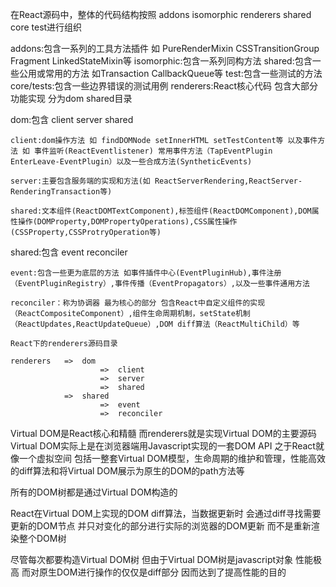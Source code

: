 在React源码中，整体的代码结构按照 addons isomorphic renderers shared core test进行组织

addons:包含一系列的工具方法插件 如 PureRenderMixin CSSTransitionGroup Fragment LinkedStateMixin等
isomorphic:包含一系列同构方法
shared:包含一些公用或常用的方法 如Transaction CallbackQueue等
test:包含一些测试的方法
core/tests:包含一些边界错误的测试用例
renderers:React核心代码 包含大部分功能实现 分为dom shared目录

dom:包含 client server shared

    client:dom操作方法 如 findDOMNode setInnerHTML setTestContent等 以及事件方法 如 事件监听(ReactEventlistener) 常用事件方法（TapEventPlugin EnterLeave-EventPlugin）以及一些合成方法(SyntheticEvents)

    server:主要包含服务端的实现和方法(如 ReactServerRendering,ReactServer-RenderingTransaction等)

    shared:文本组件(ReactDOMTextComponent),标签组件(ReactDOMComponent),DOM属性操作(DOMProperty,DOMPropertyOperations),CSS属性操作(CSSProperty,CSSProtryOperation等)

shared:包含 event reconciler

    event:包含一些更为底层的方法 如事件插件中心(EventPluginHub),事件注册（EventPluginRegistry）,事件传播（EventPropagators）,以及一些事件通用方法

    reconciler：称为协调器 最为核心的部分 包含React中自定义组件的实现（ReactCompositeComponent）,组件生命周期机制，setState机制（ReactUpdates,ReactUpdateQueue）,DOM diff算法（ReactMultiChild）等

    React下的renderers源码目录

    renderers   =>  dom
                        =>  client
                        =>  server
                        =>  shared
                =>  shared
                        =>  event
                        =>  reconciler

Virtual DOM是React核心和精髓 而renderers就是实现Virtual DOM的主要源码
Virtual DOM实际上是在浏览器端用Javascript实现的一套DOM API 之于React就像一个虚拟空间 包括一整套Virtual DOM模型，生命周期的维护和管理，性能高效的diff算法和将Virtual DOM展示为原生的DOM的path方法等

所有的DOM树都是通过Virtual DOM构造的

React在Virtual DOM上实现的DOM diff算法，当数据更新时 会通过diff寻找需要更新的DOM节点 并只对变化的部分进行实际的浏览器的DOM更新 而不是重新渲染整个DOM树

尽管每次都要构造Virtual DOM树 但由于Virtual DOM树是javascript对象 性能极高 而对原生DOM进行操作的仅仅是diff部分 因而达到了提高性能的目的
